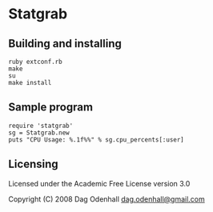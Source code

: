 Statgrab
========

Building and installing
-----------------------

    ruby extconf.rb
    make
    su
    make install

Sample program
--------------

    require 'statgrab'
    sg = Statgrab.new
    puts "CPU Usage: %.1f%%" % sg.cpu_percents[:user]

Licensing
---------

Licensed under the Academic Free License version 3.0

Copyright (C) 2008 Dag Odenhall <dag.odenhall@gmail.com>
